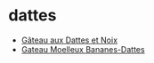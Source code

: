 dattes
=====

* [Gâteau aux Dattes et Noix](Gateau-Dattes-Noix.html)
* [Gateau Moelleux Bananes-Dattes](Gateau-banane-dattes.html)
